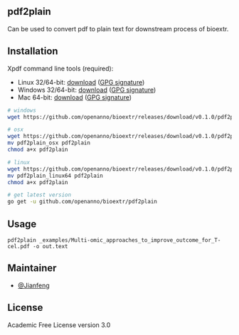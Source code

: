## pdf2plain

Can be used to convert pdf to plain text for downstream process of bioextr. 


## Installation

Xpdf command line tools (required):

- Linux 32/64-bit: [download](https://xpdfreader-dl.s3.amazonaws.com/xpdf-tools-linux-4.02.tar.gz) ([GPG signature](https://xpdfreader-dl.s3.amazonaws.com/xpdf-tools-linux-4.02.tar.gz.sig))
- Windows 32/64-bit: [download](https://xpdfreader-dl.s3.amazonaws.com/xpdf-tools-win-4.02.zip) ([GPG signature](https://xpdfreader-dl.s3.amazonaws.com/xpdf-tools-win-4.02.zip.sig))
- Mac 64-bit: [download](https://xpdfreader-dl.s3.amazonaws.com/xpdf-tools-mac-4.02.tar.gz) ([GPG signature](https://xpdfreader-dl.s3.amazonaws.com/xpdf-tools-mac-4.02.tar.gz.sig))

```bash
# windows
wget https://github.com/openanno/bioextr/releases/download/v0.1.0/pdf2plain.exe

# osx
wget https://github.com/openanno/bioextr/releases/download/v0.1.0/pdf2plain_osx
mv pdf2plain_osx pdf2plain
chmod a+x pdf2plain

# linux
wget https://github.com/openanno/bioextr/releases/download/v0.1.0/pdf2plain_linux64
mv pdf2plain_linux64 pdf2plain
chmod a+x pdf2plain

# get latest version
go get -u github.com/openanno/bioextr/pdf2plain
```

## Usage

```
pdf2plain _examples/Multi-omic_approaches_to_improve_outcome_for_T-cel.pdf -o out.text
```

## Maintainer

- [@Jianfeng](https://github.com/Miachol)

## License

Academic Free License version 3.0

